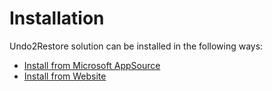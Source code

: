 # Installation

Undo2Restore solution can be installed in the following ways:&#x20;

* [Install from Microsoft AppSource](https://docs.inogic.com/click2undo/installation/install-from-microsoft-appsource)
* [Install from Website](https://docs.inogic.com/click2undo/installation/install-from-website)
